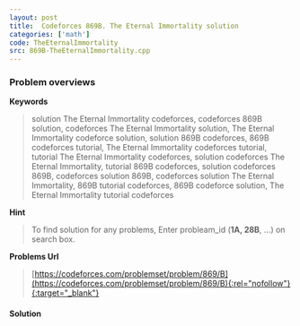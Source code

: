 ```yaml
---
layout: post
title:  Codeforces 869B. The Eternal Immortality solution
categories: ['math']
code: TheEternalImmortality
src: 869B-TheEternalImmortality.cpp
---
```

### **Problem overviews**

**Keywords**
> solution The Eternal Immortality codeforces, codeforces 869B solution, codeforces The Eternal Immortality solution, The Eternal Immortality codeforce solution, solution 869B codeforces, 869B codeforces tutorial, The Eternal Immortality codeforces tutorial, tutorial The Eternal Immortality codeforces, solution codeforces The Eternal Immortality, tutorial 869B codeforces, solution codeforces 869B, codeforces solution 869B, codeforces solution The Eternal Immortality, 869B tutorial codeforces, 869B codeforce solution, The Eternal Immortality tutorial codeforces

**Hint**
> To find solution for any problems, Enter probleam_id (**1A, 28B**, ...) on search box. 

**Problems Url**
> [https://codeforces.com/problemset/problem/869/B](https://codeforces.com/problemset/problem/869/B){:rel="nofollow"}{:target="_blank"}

#### **Solution**



